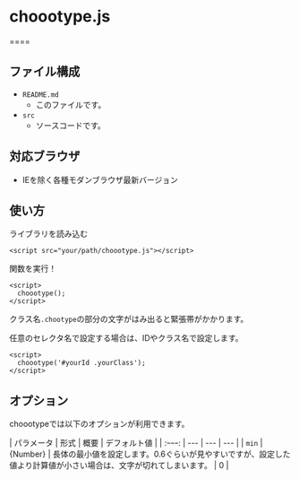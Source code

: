 # choootype.js
====

## ファイル構成

- `README.md`
  - このファイルです。
- `src`
  - ソースコードです。

## 対応ブラウザ

- IEを除く各種モダンブラウザ最新バージョン

## 使い方

ライブラリを読み込む
```
<script src="your/path/choootype.js"></script>
```

関数を実行！
```
<script>
  choootype();
</script>
```

クラス名`.chootype`の部分の文字がはみ出ると緊張帯がかかります。

任意のセレクタ名で設定する場合は、IDやクラス名で設定します。
```
<script>
  choootype('#yourId .yourClass');
</script>
```

## オプション

choootypeでは以下のオプションが利用できます。

| パラメータ | 形式 | 概要 | デフォルト値 |
| :ｰｰｰ: | --- | --- | --- |
| `min` | {Number} | 長体の最小値を設定します。0.6ぐらいが見やすいですが、設定した値より計算値が小さい場合は、文字が切れてしまいます。 | 0 |

